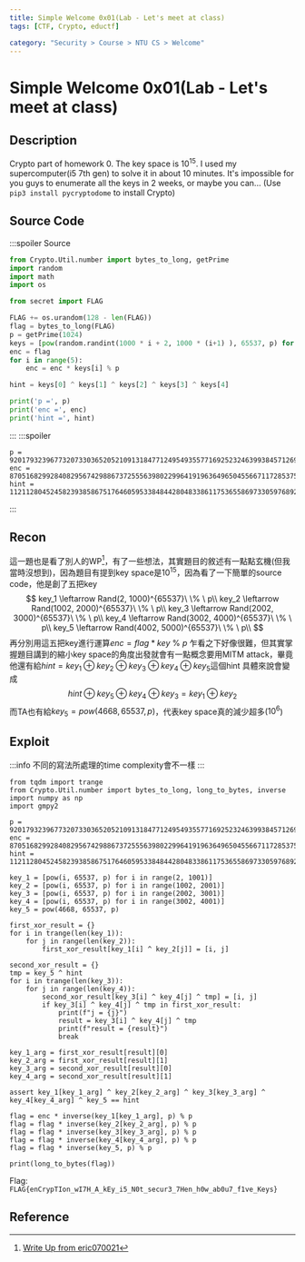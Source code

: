 ```yaml
---
title: Simple Welcome 0x01(Lab - Let's meet at class)
tags: [CTF, Crypto, eductf]

category: "Security > Course > NTU CS > Welcome"
---
```


# Simple Welcome 0x01(Lab - Let's meet at class)
## Description
Crypto part of homework 0. The key space is $10^{15}$. I used my supercomputer(i5 7th gen) to solve it in about 10 minutes. It's impossible for you guys to enumerate all the keys in 2 weeks, or maybe you can... (Use `pip3 install pycryptodome` to install Crypto)
## Source Code
:::spoiler Source
```python
from Crypto.Util.number import bytes_to_long, getPrime
import random
import math
import os

from secret import FLAG

FLAG += os.urandom(128 - len(FLAG))
flag = bytes_to_long(FLAG)
p = getPrime(1024)
keys = [pow(random.randint(1000 * i + 2, 1000 * (i+1) ), 65537, p) for i in range(5)]
enc = flag
for i in range(5):
    enc = enc * keys[i] % p

hint = keys[0] ^ keys[1] ^ keys[2] ^ keys[3] ^ keys[4]

print('p =', p)
print('enc =', enc)
print('hint =', hint)
```
:::
:::spoiler
```
p = 92017932396773207330365205210913184771249549355771692523246399384571269833668487945963934319507538171501041280674304304879328757539798699280378034748542218248740777575679398093116579809607067129824965250071416089841516538588253944223235904445546895574651603636188746948921937704060334290364304972412697492577
enc = 87051682992840829567429886737255563980229964191963649650455667117285375334750716083826527488071966389632402954644144719710970265754062176648776448421065665281172133368294041777397049228273163978348132440822019295870429065335674151133125629968366491582233750452365390672536361224322642295053741696809519283644
hint = 112112804524582393858675176460595338484428048338611753655869733059768929120327158352572131172253127933611583356499525126040647290513660017529498493355846656594143774393256151536590212031416153303085867445488047592792290033548349001067687775149867134619114482370143917491889371548968347491490942978508386339813
```
:::
## Recon
這一題也是看了別人的WP[^wp_1]，有了一些想法，其實題目的敘述有一點點玄機(但我當時沒想到)，因為題目有提到key space是$10^{15}$，因為看了一下簡單的source code，他是創了五把key
$$
key_1 \leftarrow Rand(2, 1000)^{65537}\ \% \ p\\
key_2 \leftarrow Rand(1002, 2000)^{65537}\ \% \ p\\
key_3 \leftarrow Rand(2002, 3000)^{65537}\ \% \ p\\
key_4 \leftarrow Rand(3002, 4000)^{65537}\ \% \ p\\
key_5 \leftarrow Rand(4002, 5000)^{65537}\ \% \ p\\
$$
再分別用這五把key進行運算$enc=flag*key\ \%\ p$
乍看之下好像很難，但其實掌握題目講到的縮小key space的角度出發就會有一點概念要用MITM attack，畢竟他還有給$hint=key_1 \oplus  key_2 \oplus key_3 \oplus key_4 \oplus key_5$這個hint
具體來說會變成
$$
hint\oplus key_5\oplus key_4\oplus key_3=key_1\oplus key_2
$$
而TA也有給$key_5=pow(4668, 65537, p)$，代表key space真的減少超多($10^6$)
## Exploit
:::info
不同的寫法所處理的time complexity會不一樣
:::
```python!
from tqdm import trange
from Crypto.Util.number import bytes_to_long, long_to_bytes, inverse
import numpy as np
import gmpy2

p = 92017932396773207330365205210913184771249549355771692523246399384571269833668487945963934319507538171501041280674304304879328757539798699280378034748542218248740777575679398093116579809607067129824965250071416089841516538588253944223235904445546895574651603636188746948921937704060334290364304972412697492577
enc = 87051682992840829567429886737255563980229964191963649650455667117285375334750716083826527488071966389632402954644144719710970265754062176648776448421065665281172133368294041777397049228273163978348132440822019295870429065335674151133125629968366491582233750452365390672536361224322642295053741696809519283644
hint = 112112804524582393858675176460595338484428048338611753655869733059768929120327158352572131172253127933611583356499525126040647290513660017529498493355846656594143774393256151536590212031416153303085867445488047592792290033548349001067687775149867134619114482370143917491889371548968347491490942978508386339813

key_1 = [pow(i, 65537, p) for i in range(2, 1001)]
key_2 = [pow(i, 65537, p) for i in range(1002, 2001)]
key_3 = [pow(i, 65537, p) for i in range(2002, 3001)]
key_4 = [pow(i, 65537, p) for i in range(3002, 4001)]
key_5 = pow(4668, 65537, p)

first_xor_result = {}
for i in trange(len(key_1)):
    for j in range(len(key_2)):
        first_xor_result[key_1[i] ^ key_2[j]] = [i, j]
 
second_xor_result = {}
tmp = key_5 ^ hint
for i in trange(len(key_3)):
    for j in range(len(key_4)):
        second_xor_result[key_3[i] ^ key_4[j] ^ tmp] = [i, j]
        if key_3[i] ^ key_4[j] ^ tmp in first_xor_result:
            print(f"j = {j}")
            result = key_3[i] ^ key_4[j] ^ tmp
            print(f"result = {result}")
            break

key_1_arg = first_xor_result[result][0]
key_2_arg = first_xor_result[result][1]
key_3_arg = second_xor_result[result][0]
key_4_arg = second_xor_result[result][1]

assert key_1[key_1_arg] ^ key_2[key_2_arg] ^ key_3[key_3_arg] ^ key_4[key_4_arg] ^ key_5 == hint

flag = enc * inverse(key_1[key_1_arg], p) % p
flag = flag * inverse(key_2[key_2_arg], p) % p
flag = flag * inverse(key_3[key_3_arg], p) % p
flag = flag * inverse(key_4[key_4_arg], p) % p
flag = flag * inverse(key_5, p) % p

print(long_to_bytes(flag))
```

Flag: `FLAG{enCrypTIon_wI7H_A_kEy_i5_N0t_secur3_7Hen_h0w_ab0u7_f1ve_Keys}`
## Reference
[^wp_1]:[Write Up from eric070021](https://hackmd.io/@eric070021/r1UnR5KWi)